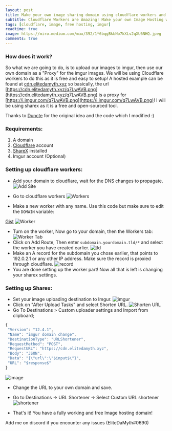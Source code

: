 ```yaml
---
layout: post
title: Make your own image sharing domain using cloudflare workers and imgur!
subtitle: Cloudflare Workers are Amazing! Make your own Image Hosting with cloudflare and imgur!
tags: [cloudflare, image, free hosting, imgur]
readtime: true
image: https://miro.medium.com/max/392/1*6bqgBkbNo7kXLv2qXU6NHQ.jpeg
comments: true
---
```


### How does it work?
So what we are going to do, is to upload our images to imgur, then use our own domain as a "Proxy" for the imgur images. We will be using Cloudflare workers to do this as it is free and easy to setup!
A hosted example can be found at [cdn.elitedamyth.xyz](https://cdn.elitedamyth.xyz/)
so basically, the url [https://cdn.elitedamyth.xyz/q7LwAVB.png](https://cdn.elitedamyth.xyz/q7LwAVB.png) is a proxy for [https://i.imgur.com/q7LwAVB.png](https://i.imgur.com/q7LwAVB.png)! I will be using sharex as it is a free and open-sourced tool.

Thanks to [Duncte](https://github.com/api-modules/sharex-domain-worker) for the original idea and the code which I modified :)


### Requirements:

 1. A domain 
 2. [Cloudflare](https://cloudflare.com) account
 3. [ShareX](https://getsharex.com/) installed
 4. Imgur account (Optional)

### Setting up cloudflare workers:

 - Add your domain to cloudflare, wait for the DNS changes to propagate. 
 ![Add Site](https://cdn.elitedamyth.xyz/0TwI5Pu.png)

 - Go to cloudflare workers
 ![Workers](https://cdn.elitedamyth.xyz/Xq0otVD.png)

 - Make a new worker with any name. Use this code but make sure to edit the `DOMAIN` variable:
<script src="https://gist.github.com/EliteDaMyth/b5cc4565a0af197d9a6962eff0226e12.js"></script> 
[Gist](https://gist.github.com/EliteDaMyth/b5cc4565a0af197d9a6962eff0226e12) 
 ![Worker](https://cdn.elitedamyth.xyz/dlVvSkz.png)
 - Turn on the worker, Now go to your domain, then the Workers tab: 
 ![Worker Tab](https://cdn.elitedamyth.xyz/CeuxZ7i.png)
 - Click on Add Route, Then enter `subdomain.yourdomain.tld/*` and select the worker you have created earlier. 
 ![tld](https://cdn.elitedamyth.xyz/oOgotIP.png)
 - Make an A record for the subdomain you chose earlier, that points to 192.0.2.1 or any other IP address. Make sure the record is proxied through cloudflare.
 ![record](https://cdn.elitedamyth.xyz/vZvCFHv.png)
 - You are done setting up the worker part! Now all that is left is changing your sharex settings.

### Setting up Sharex:
 - Set your image uploading destination to Imgur. 
 ![imgur](https://cdn.elitedamyth.xyz/5RS9T6v.png)
 - Click on "After Upload Tasks" and select Shorten URL.
 ![Shorten URL](https://cdn.elitedamyth.xyz/FhLRFo9.png)
 - Go To Destinations > Custom uploader settings and Import from clipboard;
  ```js
  {
   "Version": "12.4.1",
   "Name": "imgur domain change",
   "DestinationType": "URLShortener",
   "RequestMethod": "POST",
   "RequestURL": "https://cdn.elitedamyth.xyz",
   "Body": "JSON",
   "Data": "{\"url\":\"$input$\"}",
   "URL": "$response$"
 }
 ```
 ![image](https://cdn.elitedamyth.xyz/NkyMwtx.png)
 - Change the URL to your own domain and save.
 - Go to Destinations -> URL Shortener -> Select Custom URL shortener
 ![shortener](https://cdn.elitedamyth.xyz/YWvraGF.png)

 - That's it! You have a fully working and free Image hosting domain! 
 
 Add me on discord if you encounter any issues (EliteDaMyth#0690)
